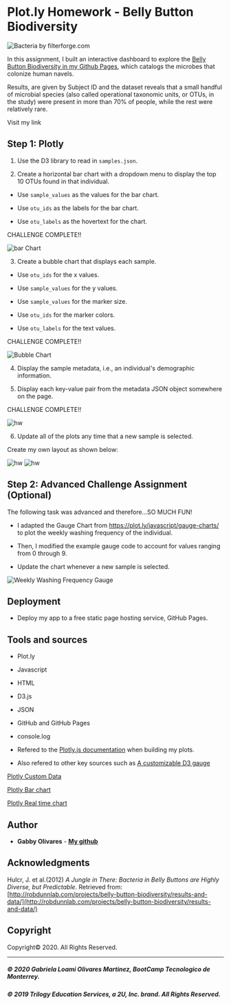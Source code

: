 # Plot.ly Homework - Belly Button Biodiversity

![Bacteria by filterforge.com](Images/2616410.gif)

In this assignment, I built an interactive dashboard to explore the [Belly Button Biodiversity in my Github Pages](https://gabbyolivares.github.io/Plotly-Challenge/), which catalogs the microbes that colonize human navels.

Results, are given by Subject ID and the dataset reveals that a small handful of microbial species (also called operational taxonomic units, or OTUs, in the study) were present in more than 70% of people, while the rest were relatively rare.

 Visit my link

## Step 1: Plotly

1. Use the D3 library to read in `samples.json`.

2. Create a horizontal bar chart with a dropdown menu to display the top 10 OTUs found in that individual.

* Use `sample_values` as the values for the bar chart.

* Use `otu_ids` as the labels for the bar chart.

* Use `otu_labels` as the hovertext for the chart.

CHALLENGE COMPLETE!!

  ![bar Chart](Output/barchart.png)

3. Create a bubble chart that displays each sample.

* Use `otu_ids` for the x values.

* Use `sample_values` for the y values.

* Use `sample_values` for the marker size.

* Use `otu_ids` for the marker colors.

* Use `otu_labels` for the text values.

CHALLENGE COMPLETE!!

![Bubble Chart](Output/bubblechart.png)

4. Display the sample metadata, i.e., an individual's demographic information.

5. Display each key-value pair from the metadata JSON object somewhere on the page.

CHALLENGE COMPLETE!!

![hw](Output/demoinfo.png)

6. Update all of the plots any time that a new sample is selected.

Create my own layout as shown below:

![hw](Output/bellybuttonDash1.png)
![hw](Output/bellybuttonDash2.png)

## Step 2: Advanced Challenge Assignment (Optional)

The following task was advanced and therefore...SO MUCH FUN!

* I adapted the Gauge Chart from <https://plot.ly/javascript/gauge-charts/> to plot the weekly washing frequency of the individual.

* Then, I modified the example gauge code to account for values ranging from 0 through 9.

* Update the chart whenever a new sample is selected.

![Weekly Washing Frequency Gauge](Output/gauge.png)

## Deployment

* Deploy my app to a free static page hosting service, GitHub Pages.

## Tools and sources

* Plot.ly
* Javascript
* HTML
* D3.js
* JSON
* GitHub and GitHub Pages
* console.log

* Refered to the [Plotly.js documentation](https://plot.ly/javascript/) when building my plots.

* Also refered to other key sources such as  [A customizable D3 gauge](https://oliverbinns.com/articles/D3js-gauge/)

 [Plotly Custom Data](https://www.youtube.com/watch?v=7WkTbPzamaA)

 [Plotly Bar chart](https://www.youtube.com/watch?v=N1GwQNatOwo)

 [Plotly Real time chart](https://www.youtube.com/watch?v=2-tnkzG0sKU&t=4s)


## Author

* **Gabby Olivares** - **[My github](https://github.com/GabbyOlivares "GitHub for Gabby Olivares")**

## Acknowledgments

Hulcr, J. et al.(2012) _A Jungle in There: Bacteria in Belly Buttons are Highly Diverse, but Predictable_. Retrieved from: [http://robdunnlab.com/projects/belly-button-biodiversity/results-and-data/](http://robdunnlab.com/projects/belly-button-biodiversity/results-and-data/)


## Copyright

Copyright:copyright: 2020. All Rights Reserved.

---

##### © 2020 Gabriela Loami Olivares Martinez, BootCamp Tecnologico de Monterrey.
##### © 2019 Trilogy Education Services, a 2U, Inc. brand. All Rights Reserved. 
